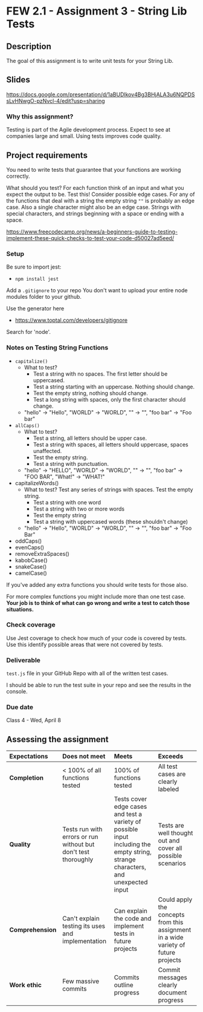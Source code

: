 # FEW 2.1 - Assignment 3 - String Lib Tests

## Description 

The goal of this assignment is to write unit tests for your String Lib. 

## Slides

https://docs.google.com/presentation/d/1aBUDlkov4Bg3BHjALA3u6NQPDSsLvHNwgO-pzNvcl-4/edit?usp=sharing

### Why this assignment?

Testing is part of the Agile development process. Expect to see at companies large and small. Using tests improves code quality. 

## Project requirements

You need to write tests that guarantee that your functions are working correctly. 

What should you test? For each function think of an input and what you expect the output to be. Test this! Consider possible edge cases. For any of the functions that deal with a string the empty string `""` is probably an edge case. Also a single character might also be an edge case. Strings with special characters, and strings beginning with a space or ending with a space. 

https://www.freecodecamp.org/news/a-beginners-guide-to-testing-implement-these-quick-checks-to-test-your-code-d50027ad5eed/

### Setup 

Be sure to import jest: 

- `npm install jest`

Add a `.gitignore` to your repo You don't want to upload your entire node modules folder to your github. 

Use the generator here 

- https://www.toptal.com/developers/gitignore

Search for 'node'. 

### Notes on Testing String Functions

- `capitalize()`
  - What to test? 
    - Test a string with no spaces. The first letter should be uppercased.
    - Test a string starting with an uppercase. Nothing should change. 
    - Test the empty string, nothing should change.
    - Test a long string with spaces, only the first character should change. 
  - "hello" -> "Hello", "WORLD" -> "WORLD", "" -> "", "foo bar" -> "Foo bar" 
- `allCaps()`
  - What to test? 
    - Test a string, all letters should be upper case. 
    - Test a string with spaces, all letters should uppercase, spaces unaffected. 
    - Test the empty string. 
    - Test a string with punctuation. 
  - "hello" -> "HELLO", "WORLD" -> "WORLD", "" -> "", "foo bar" -> "FOO BAR", "What!" -> "WHAT!" 
- capitalizeWords()
  - What to test? Test any series of strings with spaces. Test the empty string. 
    - Test a string with one word
    - Test a string with two or more words
    - Test the empty string
    - Test a string with uppercased words (these shouldn't change)
  - "hello" -> "Hello", "WORLD" -> "WORLD", "" -> "", "foo bar" -> "Foo Bar"
- oddCaps()
- evenCaps()
- removeExtraSpaces()
- kabobCase()
- snakeCase()
- camelCase()

If you've added any extra functions you should write tests for those also. 

For more complex functions you might include more than one test case. **Your job is to think of what can go wrong and write a test to catch those situations.**

### Check coverage

Use Jest coverage to check how much of your code is covered by tests. Use this identify possible areas that were not covered by tests. 

### Deliverable

`test.js` file in your GitHub Repo with all of the written test cases. 

I should be able to run the test suite in your repo and see the results in the console. 

### Due date

Class 4 - Wed, April 8

## Assessing the assignment

| Expectations | Does not meet | Meets | Exceeds |
|:-------------|:--------------|:------|:--------|
| **Completion** | < 100% of all functions tested | 100% of functions tested  | All test cases are clearly labeled |
| **Quality** | Tests run with errors or run without but don't test thoroughly | Tests cover edge cases and test a variety of possible input including the empty string, strange characters, and unexpected input | Tests are well thought out and cover all possible scenarios |
| **Comprehension** | Can't explain testing its uses and implementation | Can explain the code and implement tests in future projects | Could apply the concepts from this assignment in a wide variety of future projects |
| **Work ethic** | Few massive commits | Commits outline progress | Commit messages clearly document progress |




